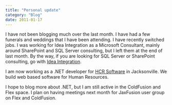 ```yaml
---
title: "Personal update"
category: "Blog"
date: 2011-01-17
---
```



I have not been blogging much over the last month. I have had a few funerals and weddings that I have been attending. I have recently switched jobs. I was working for Idea Integration as a Microsoft Consultant, mainly around SharePoint and SQL Server consulting, but I left them at the end of last month. By the way, if you are looking for SQL Server or SharePoint consulting, go with [Idea Integration](http://www.idea.com).

I am now working as a .NET developer for [HCR Software](http://www.hcrss.com) in Jacksonville. We build web based software for Human Resources.

I hope to blog more about .NET, but I am still active in the ColdFusion and Flex space. I plan on having meetings next month for JaxFusion user group on Flex and ColdFusion.